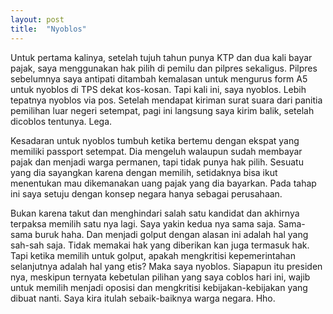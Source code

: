 ```yaml
---
layout: post
title:  "Nyoblos"
---
```


Untuk pertama kalinya, setelah tujuh tahun punya KTP dan dua kali bayar pajak, saya menggunakan hak pilih di pemilu dan pilpres sekaligus. Pilpres sebelumnya saya antipati ditambah kemalasan untuk mengurus form A5 untuk nyoblos di TPS dekat kos-kosan. Tapi kali ini, saya nyoblos. Lebih tepatnya nyoblos via pos. Setelah mendapat kiriman surat suara dari panitia pemilihan luar negeri setempat, pagi ini langsung saya kirim balik, setelah dicoblos tentunya. Lega.

Kesadaran untuk nyoblos tumbuh ketika bertemu dengan ekspat yang memiliki passport setempat. Dia mengeluh walaupun sudah membayar pajak dan menjadi warga permanen, tapi tidak punya hak pilih. Sesuatu yang dia sayangkan karena dengan memilih, setidaknya bisa ikut menentukan mau dikemanakan uang pajak yang dia bayarkan. Pada tahap ini saya setuju dengan konsep negara hanya sebagai perusahaan.

Bukan karena takut dan menghindari salah satu kandidat dan akhirnya terpaksa memilih satu nya lagi. Saya yakin kedua nya sama saja. Sama-sama buruk haha. Dan menjadi golput dengan alasan ini adalah hal yang sah-sah saja. Tidak memakai hak yang diberikan kan juga termasuk hak. Tapi ketika memilih untuk golput, apakah mengkritisi kepemerintahan selanjutnya adalah hal yang etis? Maka saya nyoblos. Siapapun itu presiden nya, meskipun ternyata kebetulan pilihan yang saya coblos hari ini, wajib untuk memilih menjadi oposisi dan mengkritisi kebijakan-kebijakan yang dibuat nanti. Saya kira itulah sebaik-baiknya warga negara. Hho.
